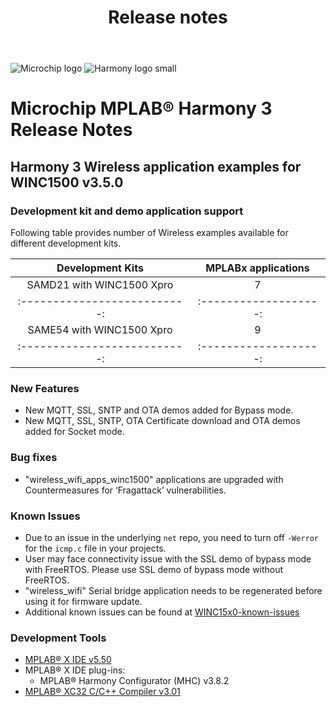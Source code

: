 ﻿---
title: Release notes
nav_order: 99
---

![Microchip logo](https://raw.githubusercontent.com/wiki/Microchip-MPLAB-Harmony/Microchip-MPLAB-Harmony.github.io/images/microchip_logo.png)
![Harmony logo small](https://raw.githubusercontent.com/wiki/Microchip-MPLAB-Harmony/Microchip-MPLAB-Harmony.github.io/images/microchip_mplab_harmony_logo_small.png)

# Microchip MPLAB® Harmony 3 Release Notes

## Harmony 3 Wireless application examples for WINC1500 v3.5.0

### Development kit and demo application support

Following table provides number of Wireless examples available for different development kits.

| Development Kits           | MPLABx applications |
|:--------------------------:|:-------------------:|
| SAMD21 with WINC1500 Xpro  |       7             |
|:--------------------------:|:-------------------:|
| SAME54 with WINC1500 Xpro  |       9             |
|:--------------------------:|:-------------------:|

### New Features
- New MQTT, SSL, SNTP and OTA demos added for Bypass mode.
- New MQTT, SSL, SNTP, OTA Certificate download and OTA demos added for Socket mode.
    
### Bug fixes
- "wireless_wifi_apps_winc1500" applications are upgraded with Countermeasures for ‘Fragattack’ vulnerabilities.

### Known Issues
- Due to an issue in the underlying `net` repo, you need to turn off `-Werror` for the `icmp.c` file in your projects.
- User may face connectivity issue with the SSL demo of bypass mode with FreeRTOS. Please use SSL demo of bypass mode without FreeRTOS.
- "wireless_wifi" Serial bridge application needs to be regenerated before using it for firmware update.
- Additional known issues can be found at [WINC15x0-known-issues](https://github.com/MicrochipTech/WINC15x0-known-issues)


### Development Tools

- [MPLAB® X IDE v5.50](https://www.microchip.com/mplab/mplab-x-ide)
- MPLAB® X IDE plug-ins:
  - MPLAB® Harmony Configurator (MHC) v3.8.2
- [MPLAB® XC32 C/C++ Compiler v3.01](https://www.microchip.com/mplab/compilers)
